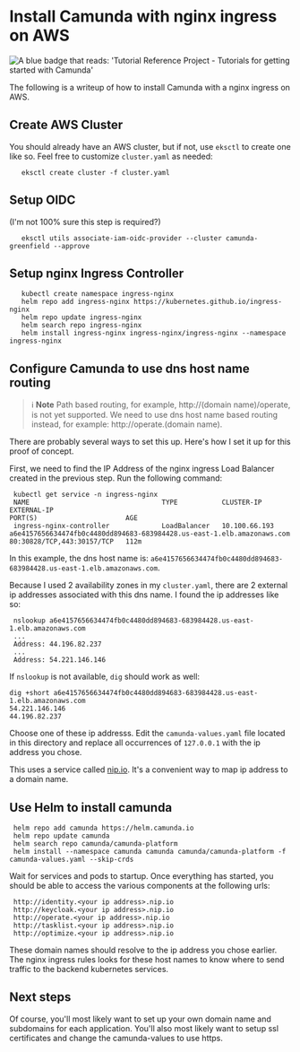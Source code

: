 # Install Camunda with nginx ingress on AWS

<img src="https://img.shields.io/badge/Tutorial%20Reference%20Project-Tutorials%20for%20getting%20started%20with%20Camunda-%2338A3E1" alt="A blue badge that reads: 'Tutorial Reference Project - Tutorials for getting started with Camunda'">

The following is a writeup of how to install Camunda with a nginx ingress on AWS. 

## Create AWS Cluster

You should already have an AWS cluster, but if not, use `eksctl` to create one like so. 
Feel free to customize `cluster.yaml` as needed:  

       eksctl create cluster -f cluster.yaml

 ## Setup OIDC

(I'm not 100% sure this step is required?)

       eksctl utils associate-iam-oidc-provider --cluster camunda-greenfield --approve

## Setup nginx Ingress Controller

       kubectl create namespace ingress-nginx
       helm repo add ingress-nginx https://kubernetes.github.io/ingress-nginx
       helm repo update ingress-nginx
       helm search repo ingress-nginx
       helm install ingress-nginx ingress-nginx/ingress-nginx --namespace ingress-nginx

## Configure Camunda to use dns host name routing

> :information_source: **Note** Path based routing, for example, http://(domain name)/operate, is not yet supported. We 
> need to use dns host name based routing instead, for example: http://operate.(domain name).

There are probably several ways to set this up. Here's how I set it up for this proof of concept. 

First, we need to find the IP Address of the nginx ingress Load Balancer created in the previous step. Run the following 
command: 


     kubectl get service -n ingress-nginx
     NAME                                 TYPE           CLUSTER-IP      EXTERNAL-IP                                                              PORT(S)                      AGE
     ingress-nginx-controller             LoadBalancer   10.100.66.193   a6e4157656634474fb0c4480dd894683-683984428.us-east-1.elb.amazonaws.com   80:30828/TCP,443:30157/TCP   112m

In this example, the dns host name is: `a6e4157656634474fb0c4480dd894683-683984428.us-east-1.elb.amazonaws.com`. 

Because I used 2 availability zones in my `cluster.yaml`, there are 2 external ip addresses associated with this dns name. I found the ip addresses like so: 

     nslookup a6e4157656634474fb0c4480dd894683-683984428.us-east-1.elb.amazonaws.com
     ...
     Address: 44.196.82.237
     ...
     Address: 54.221.146.146

If `nslookup` is not available, `dig` should work as well:

    dig +short a6e4157656634474fb0c4480dd894683-683984428.us-east-1.elb.amazonaws.com
    54.221.146.146
    44.196.82.237

Choose one of these ip addresss. Edit the `camunda-values.yaml` file located
in this directory and replace all occurrences of `127.0.0.1` with the ip address you chose.

This uses a service called [nip.io](https://nip.io/). It's a convenient way to map ip address to a domain name. 

## Use Helm to install camunda

     helm repo add camunda https://helm.camunda.io
     helm repo update camunda
     helm search repo camunda/camunda-platform
     helm install --namespace camunda camunda camunda/camunda-platform -f camunda-values.yaml --skip-crds

Wait for services and pods to startup. Once everything has started, you should be able to access the various components
at the following urls: 

     http://identity.<your ip address>.nip.io
     http://keycloak.<your ip address>.nip.io
     http://operate.<your ip address>.nip.io
     http://tasklist.<your ip address>.nip.io
     http://optimize.<your ip address>.nip.io

These domain names should resolve to the ip address you chose earlier. The nginx ingress rules looks for these host
names to know where to send traffic to the backend kubernetes services. 

## Next steps

Of course, you'll most likely want to set up your own domain name and subdomains for each application. You'll also most likely
want to setup ssl certificates and change the camunda-values to use https.
